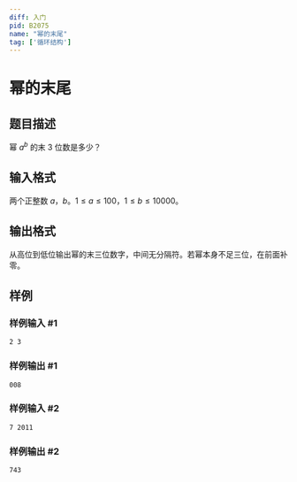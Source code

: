 ```yaml
---
diff: 入门
pid: B2075
name: "幂的末尾"
tag: ['循环结构']
---
```

# 幂的末尾
## 题目描述

幂 $a^b$ 的末 $3$ 位数是多少？
## 输入格式

两个正整数 $a$，$b$。$1 \le a \le 100$，$1 \le b \le 10000$。
## 输出格式

从高位到低位输出幂的末三位数字，中间无分隔符。若幂本身不足三位，在前面补零。
## 样例

### 样例输入 #1
```
2 3
```
### 样例输出 #1
```
008
```
### 样例输入 #2
```
7 2011
```
### 样例输出 #2
```
743
```
